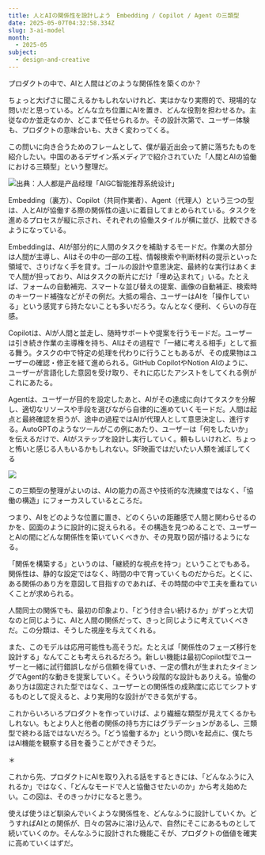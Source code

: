 ```yaml
---
title: 人とAIの関係性を設計しよう　Embedding / Copilot / Agent の三類型
date: 2025-05-07T04:32:58.334Z
slug: 3-ai-model
month:
  - 2025-05
subject:
  - design-and-creative
---
```

プロダクトの中で、AIと人間はどのような関係性を築くのか？

ちょっと大げさに聞こえるかもしれないけれど、実はかなり実際的で、現場的な問いだと思っている。どんな立ち位置にAIを置き、どんな役割を担わせるか。主従なのか並走なのか、どこまで任せられるか。その設計次第で、ユーザー体験も、プロダクトの意味合いも、大きく変わってくる。

この問いに向き合うためのフレームとして、僕が最近出会って腑に落ちたものを紹介したい。中国のあるデザイン系メディアで紹介されていた「人間とAIの協働における三類型」という整理だ。

![](/images/diary/3-ai-model/40.png "出典：人人都是产品经理「AIGC智能推荐系统设计」")

Embedding（裏方）、Copilot（共同作業者）、Agent（代理人）という三つの型は、人とAIが協働する際の関係性の違いに着目してまとめられている。タスクを進めるプロセスが縦に示され、それぞれの協働スタイルが横に並び、比較できるようになっている。

Embeddingは、AIが部分的に人間のタスクを補助するモードだ。作業の大部分は人間が主導し、AIはその中の一部の工程、情報検索や判断材料の提示といった領域で、さりげなく手を貸す。ゴールの設計や意思決定、最終的な実行はあくまで人間が担っており、AIはタスクの断片にだけ「埋め込まれて」いる。たとえば、フォームの自動補完、スマートな並び替えの提案、画像の自動補正、検索時のキーワード補強などがその例だ。大抵の場合、ユーザーはAIを「操作している」という感覚すら持たないことも多いだろう。なんとなく便利、くらいの存在感。

Copilotは、AIが人間と並走し、随時サポートや提案を行うモードだ。ユーザーは引き続き作業の主導権を持ち、AIはその過程で「一緒に考える相手」として振る舞う。タスクの中で特定の処理を代わりに行うこともあるが、その成果物はユーザーの確認・修正を経て進められる。GitHub CopilotやNotion AIのように、ユーザーが言語化した意図を受け取り、それに応じたアシストをしてくれる例がこれにあたる。

Agentは、ユーザーが目的を設定したあと、AIがその達成に向けてタスクを分解し、適切なリソースや手段を選びながら自律的に進めていくモードだ。人間は起点と最終確認を担うが、途中の過程ではAIが代理人として意思決定し、進行する。AutoGPTのようなツールがこの例にあたり、ユーザーは「何をしたいか」を伝えるだけで、AIがステップを設計し実行していく。頼もしいけれど、ちょっと怖いと感じる人もいるかもしれない。SF映画ではだいたい人類を滅ぼしてくる

![](/images/diary/3-ai-model/43.png)

この三類型の整理がよいのは、AIの能力の高さや技術的な洗練度ではなく、「協働の構造」にフォーカスしているところだ。

つまり、AIをどのような位置に置き、どのくらいの距離感で人間と関わらせるのかを、図面のように設計的に捉えられる。その構造を見つめることで、ユーザーとAIの間にどんな関係性を築いていくべきか、その見取り図が描けるようになる。

「関係を構築する」というのは、「継続的な視点を持つ」ということでもある。関係性は、静的な設定ではなく、時間の中で育っていくものだからだ。とくに、ある関係のあり方を意図して目指すのであれば、その時間の中で工夫を重ねていくことが求められる。

人間同士の関係でも、最初の印象より、「どう付き合い続けるか」がずっと大切なのと同じように、AIと人間の関係だって、きっと同じように考えていくべきだ。この分類は、そうした視座を与えてくれる。

また、このモデルは応用可能性も高そうだ。たとえば「関係性のフェーズ移行を設計する」なんてことも考えられるだろう。新しい機能は最初Copilot型でユーザーと一緒に試行錯誤しながら信頼を得ていき、一定の慣れが生まれたタイミングでAgent的な動きを提案していく。そういう段階的な設計もありえる。協働のあり方は固定された型ではなく、ユーザーとの関係性の成熟度に応じてシフトするものとして捉えると、より実用的な設計ができる気がする。

これからいろいろプロダクトを作っていけば、より繊細な類型が見えてくるかもしれない。もとより人と他者の関係の持ち方にはグラデーションがあるし、三類型で終わる話ではないだろう。「どう協働するか」という問いを起点に、僕たちはAI機能を観察する目を養うことができそうだ。

＊

これから先、プロダクトにAIを取り入れる話をするときには、「どんなふうに入れるか」ではなく、「どんなモードで人と協働させたいのか」から考え始めたい。この図は、そのきっかけになると思う。

使えば使うほど馴染んでいくような関係性を、どんなふうに設計していくか。どうすればAIとの関係が、日々の営みに溶け込んで、自然にそこにあるものとして続いていくのか。そんなふうに設計された機能こそが、プロダクトの価値を確実に高めていくはずだ。